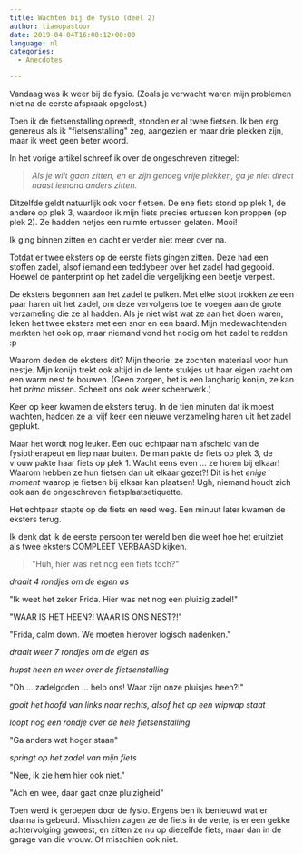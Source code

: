 ```yaml
---
title: Wachten bij de fysio (deel 2)
author: tiamopastoor
date: 2019-04-04T16:00:12+00:00
language: nl
categories:
  - Anecdotes

---
```

Vandaag was ik weer bij de fysio. (Zoals je verwacht waren mijn problemen niet na de eerste afspraak opgelost.)

Toen ik de fietsenstalling opreedt, stonden er al twee fietsen. Ik ben erg genereus als ik "fietsenstalling" zeg, aangezien er maar drie plekken zijn, maar ik weet geen beter woord.

In het vorige artikel schreef ik over de ongeschreven zitregel:

> _Als je wilt gaan zitten, en er zijn genoeg vrije plekken, ga je niet direct naast iemand anders zitten._

Ditzelfde geldt natuurlijk ook voor fietsen. De ene fiets stond op plek 1, de andere op plek 3, waardoor ik mijn fiets precies ertussen kon proppen (op plek 2). Ze hadden netjes een ruimte ertussen gelaten. Mooi!

Ik ging binnen zitten en dacht er verder niet meer over na.

Totdat er twee eksters op de eerste fiets gingen zitten. Deze had een stoffen zadel, alsof iemand een teddybeer over het zadel had gegooid. Hoewel de panterprint op het zadel die vergelijking een beetje verpest.

De eksters begonnen aan het zadel te pulken. Met elke stoot trokken ze een paar haren uit het zadel, om deze vervolgens toe te voegen aan de grote verzameling die ze al hadden. Als je niet wist wat ze aan het doen waren, leken het twee eksters met een snor en een baard. Mijn medewachtenden merkten het ook op, maar niemand vond het nodig om het zadel te redden :p


Waarom deden de eksters dit? Mijn theorie: ze zochten materiaal voor hun nestje. Mijn konijn trekt ook altijd in de lente stukjes uit haar eigen vacht om een warm nest te bouwen. (Geen zorgen, het is een langharig konijn, ze kan het _prima_ missen. Scheelt ons ook weer scheerwerk.)

Keer op keer kwamen de eksters terug. In de tien minuten dat ik moest wachten, hadden ze al vijf keer een nieuwe verzameling haren uit het zadel geplukt.

Maar het wordt nog leuker. Een oud echtpaar nam afscheid van de fysiotherapeut en liep naar buiten. De man pakte de fiets op plek 3, de vrouw pakte haar fiets op plek 1. Wacht eens even ... ze horen bij elkaar! Waarom hebben ze hun fietsen dan uit elkaar gezet?! Dit is het _enige moment_ waarop je fietsen bij elkaar kan plaatsen! Ugh, niemand houdt zich ook aan de ongeschreven fietsplaatsetiquette.

Het echtpaar stapte op de fiets en reed weg. Een minuut later kwamen de eksters terug.

Ik denk dat ik de eerste persoon ter wereld ben die weet hoe het eruitziet als twee eksters COMPLEET VERBAASD kijken.

> "Huh, hier was net nog een fiets toch?"

 *draait 4 rondjes om de eigen as*

 "Ik weet het zeker Frida. Hier was net nog een pluizig zadel!"

 "WAAR IS HET HEEN?! WAAR IS ONS NEST?!"

 "Frida, calm down. We moeten hierover logisch nadenken."

 *draait weer 7 rondjes om de eigen as*

 *hupst heen en weer over de fietsenstalling*

 "Oh ... zadelgoden ... help ons! Waar zijn onze pluisjes heen?!"

 *gooit het hoofd van links naar rechts, alsof het op een wipwap staat*

 *loopt nog een rondje over de hele fietsenstalling*

 "Ga anders wat hoger staan"

 *springt op het zadel van _mijn_ fiets*

 "Nee, ik zie hem hier ook niet."

 "Ach en wee, daar gaat onze pluizigheid"

Toen werd ik geroepen door de fysio. Ergens ben ik benieuwd wat er daarna is gebeurd. Misschien zagen ze de fiets in de verte, is er een gekke achtervolging geweest, en zitten ze nu op diezelfde fiets, maar dan in de garage van die vrouw. Of misschien ook niet.

 

 